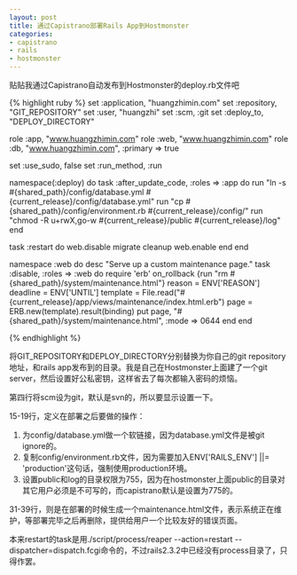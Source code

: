 ```yaml
---
layout: post
title: 通过Capistrano部署Rails App到Hostmonster
categories:
- capistrano
- rails
- hostmonster
---
```

贴贴我通过Capistrano自动发布到Hostmonster的deploy.rb文件吧

{% highlight ruby %}
set :application, "huangzhimin.com"
set :repository,  "GIT_REPOSITORY"
set :user, "huangzhi"
set :scm, :git
set :deploy_to, "DEPLOY_DIRECTORY"

role :app, "www.huangzhimin.com"
role :web, "www.huangzhimin.com"
role :db,  "www.huangzhimin.com", :primary => true

set :use_sudo, false
set :run_method, :run

namespace(:deploy) do
  task :after_update_code, :roles => :app do
    run "ln -s #{shared_path}/config/database.yml #{current_release}/config/database.yml"
    run "cp #{shared_path}/config/environment.rb #{current_release}/config/"
    run "chmod -R u+rwX,go-w #{current_release}/public #{current_release}/log"
  end

  task :restart do
    web.disable
    migrate
    cleanup
    web.enable
  end
end

namespace :web do
  desc "Serve up a custom maintenance page."
  task :disable, :roles => :web do
    require 'erb'
    on_rollback {run "rm #{shared_path}/system/maintenance.html"}
    reason = ENV['REASON']
    deadline = ENV['UNTIL']
    template = File.read("#{current_release}/app/views/maintenance/index.html.erb")
    page = ERB.new(template).result(binding)
    put page, "#{shared_path}/system/maintenance.html", :mode => 0644
  end
end

{% endhighlight %}

将GIT_REPOSITORY和DEPLOY_DIRECTORY分别替换为你自己的git repository地址，和rails app发布到的目录。我是自己在Hostmonster上面建了一个git server，然后设置好公私密钥，这样省去了每次都输入密码的烦恼。

第四行将scm设为git，默认是svn的，所以要显示设置一下。

15-19行，定义在部署之后要做的操作：

1. 为config/database.yml做一个软链接，因为database.yml文件是被git ignore的。
2. 复制config/environment.rb文件，因为需要加入ENV['RAILS_ENV'] ||= 'production'这句话，强制使用production环境。
3.  设置public和log的目录权限为755，因为在hostmonster上面public的目录对其它用户必须是不可写的，而capistrano默认是设置为775的。

31-39行，则是在部署的时候生成一个maintenance.html文件，表示系统正在维护，等部署完毕之后再删除，提供给用户一个比较友好的错误页面。

本来restart的task是用./script/process/reaper --action=restart --dispatcher=dispatch.fcgi命令的，不过rails2.3.2中已经没有process目录了，只得作罢。

